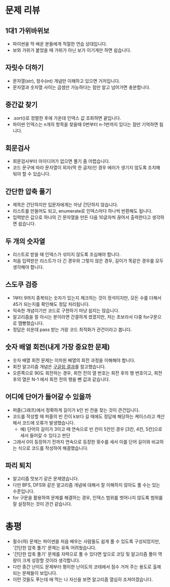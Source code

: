 # 문제 리뷰

## 1대1 가위바위보

- 파이썬을 막 배운 분들에게 적절한 연습 상대입니다.
- 보와 가위가 붙었을 때 가위가 아닌 보가 이기게만 하면 쉽습니다.

## 자릿수 더하기

- 문자열(str), 정수(int) 개념만 이해하고 있으면 거저입니다.
- 문자열과 숫자열 사이는 곱셈만 가능하다는 점만 알고 넘어가면 충분합니다.

## 중간값 찾기

- .sort()로 정렬한 후에 가운데 인덱스 값 조회하면 끝입니다.
- 파이썬 인덱스는 n개의 항목을 찾을때 0번부터 n-1번까지 있다는 점만 기억하면 됩니다.

## 회문검사

- 회문검사부터 아이디어가 없으면 풀기 좀 어렵습니다.
- 코드 문구에 따라 문자열이 외자(딱 한 글자)인 경우 에러가 생기지 않도록 조치해 둬야 할 수 있습니다.

## 간단한 압축 풀기

- 제목은 간단하지만 입문자에게는 마냥 간단하지 않습니다.
- 리스트를 만들어도 되고, enumerate로 인덱스마다 하나씩 반환해도 됩니다.
- 입력받은 값으로 하나의 긴 문자열을 만든 다음 10글자씩 끊어서 출력한다고 생각하면 쉽습니다.

## 두 개의 숫자열

- 리스트로 받을 때 인덱스가 섞이지 않도록 조심해야 합니다.
- 처음 입력받은 리스트가 더 긴 경우와 그렇지 않은 경우, 길이가 똑같은 경우를 모두 생각해야 합니다.

## 스도쿠 검증

- 1부터 9까지 중복되는 숫자가 있는지 체크하는 것이 정석이지만, 모든 수를 더해서 45가 되는지를 확인해도 정답 처리됩니다.
- 익숙한 개념이기만 코드로 구현하기 마냥 쉽지는 않습니다.
- 알고리즘을 잘 아시는 분이라면 간결하게 썼겠지만, 저는 초보라서 다중 for구문으로 땜빵했습니다.
- 정답은 쉬운데 pass 받는 거랑 코드 최적화가 관건이라고 봅니다.

## 숫자 배열 회전(내게 가장 중요한 문제)

- 숫자 배열 회전 문제는 이차원 배열의 회전 과정을 이해해야 합니다.
- 회전 알고리즘 개념은 [구글링 결과](https://shoark7.github.io/programming/algorithm/rotate-2d-array)를 참고했습니다.
- 오른쪽으로 90도 회전하는 경우, 회전 전의 열 번호는 회전 후의 행 번호이고, 회전 후의 열은 N-1 에서 회전 전의 행을 뺀 값과 같습니다.

## 어디에 단어가 들어갈 수 있을까

- 퍼즐(그래프)에서 정확하게 길이가 k인 빈 칸을 찾는 것이 관건입니다.
- 코드를 작성할 때 퍼즐의 빈 칸이 k보다 길 때에도 정답에 해당하는 케이스라고 계산해서 코드에 오류가 발생했습니다.
  - 예) 단어의 길이가 3이고 때 연속으로 빈 칸이 5칸인 경우 [3칸, 4칸, 5칸]으로 세서 들어갈 수 있다고 판단
-  그래서 0이 등장하기 전까지 연속으로 등장한 횟수를 세서 이를 단어 길이와 비교하는 식으로 코드를 작성하여 해결했습니다.
  
## 파리 퇴치

- 알고리즘 맛보기 같은 문제였습니다.
- 다만 BFS, DFS와 같은 알고리즘 개념에 대해서 잘 이해하지 않아도 풀 수는 있는 수준입니다.
- for 구문을 활용하여 문제를 해결하는 경우, 인덱스 범위를 벗어나지 않도록 범위를 잘 설정하는 것이 관건 같습니다.

# 총평

- 필수(하) 문제는 파이썬을 처음 배우는 사람들도 쉽게 풀 수 있도록 구성되었지만, '간단한 압축 풀기' 문제는 유독 어려웠습니다.
- '간단한 압축 풀기' 문제를 자력으로 풀 수 있다면 앞으로 코딩 및 알고리즘 풀이 역량이 크게 성장할 것이라 생각합니다.
- 다만 중간 난이도 문제부터 평이한 난이도의 코테에서 점수 거저 주는 용도로 출제되는 문제들이 보입니다.
- 이런 것들도 푸는데 애 먹는 나 자신을 보면 알고리즘 열심히 조져야겠습니다.